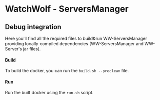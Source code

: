 # WatchWolf - ServersManager
## Debug integration

Here you'll find all the required files to build&run WW-ServersManager providing locally-compiled dependencies (WW-ServersManager and WW-Server's jar files).

#### Build

To build the docker, you can run the `build.sh --preclean` file.

#### Run

Run the built docker using the `run.sh` script.